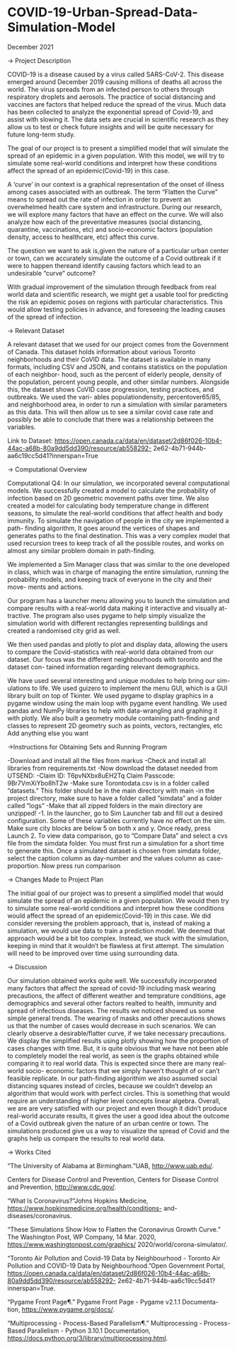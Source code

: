 # COVID-19-Urban-Spread-Data-Simulation-Model




December 2021

-> Project Description

COVID-19 is a disease caused by a virus called SARS-CoV-2. This disease
emerged around December 2019 causing millions of deaths all across the world.
The virus spreads from an infected person to others through respiratory droplets
and aerosols. The practice of social distancing and vaccines are factors that
helped reduce the spread of the virus. Much data has been collected to analyze
the exponential spread of Covid-19, and assist with slowing it. The data sets
are crucial in scientific research as they allow us to test or check future insights
and will be quite necessary for future long-term study.

The goal of our project is to present a simplified model that will simulate
the spread of an epidemic in a given population. With this model, we will try
to simulate some real-world conditions and interpret how these conditions affect
the spread of an epidemic(Covid-19) in this case.
  
A ‘curve’ in our context is a graphical representation of the onset of illness
among cases associated with an outbreak. The term “Flatten the Curve” means
to spread out the rate of infection in order to prevent an overwhelmed health
care system and infrastructure. During our research, we will explore many
factors that have an effect on the curve. We will also analyze how each of
the preventative measures (social distancing, quarantine, vaccinations, etc) and
socio-economic factors (population density, access to healthcare, etc) affect this
curve.
  
The question we want to ask is,given the nature of a particular urban
center or town, can we accurately simulate the outcome of a Covid
outbreak if it were to happen thereand identify causing factors which lead
to an undesirable “curve” outcome?
  
With gradual improvement of the simulation through feedback from real
world data and scientific research, we might get a usable tool for predicting the
risk an epidemic poses on regions with particular characteristics. This would
allow testing policies in advance, and foreseeing the leading causes of the spread
of infection.

-> Relevant Dataset

A relevant dataset that we used for our project comes from the Government of
Canada. This dataset holds information about various Toronto neighborhoods
and their CoVID data. The dataset is available in many formats, including
CSV and JSON, and contains statistics on the population of each neighbor-
hood, such as the percent of elderly people, density of the population, percent
young people, and other similar numbers. Alongside this, the dataset shows
CoVID case progression, testing practices, and outbreaks. We used the vari-
ables populationdensity, percentover65/85, and neighborhood area, in order
to run a simulation with similar parameters as this data. This will then allow
us to see a similar covid case rate and possibly be able to conclude that there
was a relationship between the variables.

  Link to Dataset:
  https://open.canada.ca/data/en/dataset/2d86f026-10b4-44ac-a68b-80a9dd5dd390/resource/ab558292-
  2e62-4b71-944b-aa6c19cc5d41?innerspan=True


-> Computational Overview

Computational Q4: In our simulation, we incorporated several computational
models. We successfully created a model to calculate the probability of infection
based on 2D geometric movement paths over time. We also created a model
for calculating body temperature change in different seasons, to simulate the
real-world conditions that affect health and body immunity.
To simulate the navigation of people in the city we implemented a path-
finding algorithm, It goes around the vertices of shapes and generates paths to
the final destination. This was a very complex model that used recursion trees
to keep track of all the possible routes, and works on almost any similar problem
domain in path-finding.

We implemented a Sim Manager class that was similar to the one developed
in class, which was in charge of managing the entire simulation, running the
probability models, and keeping track of everyone in the city and their move-
ments and actions.

Our program has a launcher menu allowing you to launch the simulation and
compare results with a real-world data making it interactive and visually at-
tractive. The program also uses pygame to help simply visualize the simulation
world with different rectangles representing buildings and created a randomised
city grid as well.

We then used pandas and plotly to plot and display data, allowing the users
to compare the Covid-statistics with real-world data obtained from our dataset.
Our focus was the different neighbourhoods with toronto and the dataset con-
tained information regarding relevant demographics.

We have used several interesting and unique modules to help bring our sim-
ulations to life. We used guizero to implement the menu GUI, which is a GUI
library built on top of Tkinter. We used pygame to display graphics in a pygame
window using the main loop with pygame event handling. We used pandas and
NumPy libraries to help with data-wrangling and graphing it with plotly. We
also built a geometry module containing path-finding and classes to represent
2D geometry such as points, vectors, rectangles, etc
Add anything else you want


->Instructions for Obtaining Sets and Running
Program

-Download and install all the files from markus
-Check and install all libraries from requirements.txt
-Now download the dataset needed from UTSEND:
-Claim ID: T6pvNXbx8uEH2Tq
Claim Passcode: 9Br7VmXiYbo8hT2w
-Make sure Torontodata.csv is in a folder called ”datasets.” This folder
should be in the main directory with main
-in the project directory, make sure to have a folder called ”simdata” and
a folder called ”logs” -Make that all zipped folders in the main directory are
unzipped! -1. In the launcher, go to Sim Launcher tab and fill out a desired
configuration. Some of these variables currently have no effect on the sim. Make
sure city blocks are below 5 on both x and y. Once ready, press Launch 2. To
view data comparison, go to ”Compare Data” and select a cvs file from the
simdata folder. You must first run a simulation for a short time to generate
this. Once a simulated dataset is chosen from simdata folder, select the caption
column as day-number and the values column as case-proportion. Now press
run comparison


-> Changes Made to Project Plan

The initial goal of our project was to present a simplified model that would
simulate the spread of an epidemic in a given population. We would then
try to simulate some real-world conditions and interpret how these conditions
would affect the spread of an epidemic(Covid-19) in this case. We did consider
reversing the problem approach, that is, instead of making a simulation, we
would use data to train a prediction model. We deemed that approach would
be a bit too complex. Instead, we stuck with the simulation, keeping in mind
that it wouldn’t be flawless at first attempt. The simulation will need to be
improved over time using surrounding data.


-> Discussion

Our simulation obtained works quite well. We successfully incorporated many
factors that affect the spread of covid-19 including mask wearing precautions,
the affect of different weather and temprature conditions, age demographics
and several other factors realted to health, immunity and spread of infectious
diseases.
The results we noticed showed us some simple general trends. The wearing of
masks and other precautions shows us that the number of cases would decrease
in such scenarios. We can clearly observe a desirable/flatter curve, if we take
necessary precautions.
We display the simplified results using plotly showing how the proportion of
cases changes with time. But, it is quite obvious that we have not been able to
completely model the real world, as seen is the graphs obtained while comparing
it to real world data. This is expected since there are many real-world socio-
economic factors that we simply haven’t thought of or can’t feasible replicate. In
our path-finding algorithim we also assumed social distancing squares instead of
circles, because we couldn’t develop an algorithim that would work with perfect
circles. This is something that would require an understanding of higher level
concepts linear algebra.
Overall, we are are very satisfied with our project and even though it didn’t
produce real-world accurate results, it gives the user a good idea about the
outcome of a Covid outbreak given the nature of an urban centre or town. The
simulations produced give us a way to visualize the spread of Covid and the
graphs help us compare the results to real world data.


-> Works Cited

“The University of Alabama at Birmingham.”UAB, http://www.uab.edu/.

Centers for Disease Control and Prevention, Centers for Disease Control and
Prevention, http://www.cdc.gov/.

“What Is Coronavirus?”Johns Hopkins Medicine, https://www.hopkinsmedicine.org/health/conditions-
and-diseases/coronavirus.

“These Simulations Show How to Flatten the Coronavirus Growth Curve.”
The Washington Post, WP Company, 14 Mar. 2020, https://www.washingtonpost.com/graphics/
2020/world/corona-simulator/.

“Toronto Air Pollution and Covid-19 Data by Neighbourhood - Toronto Air
Pollution and COVID-19 Data by Neighbourhood.”Open Government Portal,
https://open.canada.ca/data/en/dataset/2d86f026-10b4-44ac-a68b-80a9dd5dd390/resource/ab558292-
2e62-4b71-944b-aa6c19cc5d41?innerspan=True.

“Pygame Front Page¶.” Pygame Front Page - Pygame v2.1.1 Documenta-
tion, https://www.pygame.org/docs/.

“Multiprocessing - Process-Based Parallelism¶.” Multiprocessing - Process-
Based Parallelism - Python 3.10.1 Documentation, https://docs.python.org/3/library/multiprocessing.html.
